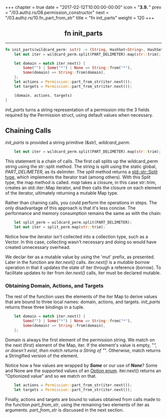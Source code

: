 +++
chapter = true
date = "2017-02-12T10:00:00-00:00"
icon = "<b>3.9. </b>"
prev = "/03.authz.rs/08.permission_constructor"
next = "/03.authz.rs/10.fn_part_from_str"
title = "fn init_parts"
weight = 120
+++

## <center>fn init_parts</center>
<hr/>

```rust
fn init_parts(wildcard_perm: &str) -> (String, HashSet<String>, HashSet<String>) {
    let mut iter = wildcard_perm.split(PART_DELIMETER).map(str::trim);

    let domain = match iter.next() {
        Some("") | Some("*") | None => String::from("*"),
        Some(domain) => String::from(domain),
    };
    let actions = Permission::part_from_str(iter.next());
    let targets = Permission::part_from_str(iter.next());

    (domain, actions, targets)
}
```
*init_parts* turns a string representation of a permission into the 3 fields
required by the Permission struct, using default values when necessary.

## Chaining Calls

*init_parts* is provided a string primitive (&str), *wildcard_perm*.

```rust
    let mut iter = wildcard_perm.split(PART_DELIMETER).map(str::trim);
```

This statement is a chain of calls.  The first call splits up the wildcard_perm string using the str::split method.  The string is split using the static global, *PART_DELIMETER*, as its delimiter.  The *split* method returns a [std::str::Split type](https://doc.rust-lang.org/std/str/struct.Split.html), which implements the Iterator trait (among others).  With this Split type, the map method is called.  *map* takes a closure, in this case str::trim, creates an std::iter::Map iterator, and then calls the closure on each element of the iterator, ultimately returning a mutable Map type.

Rather than chaining calls, you could perform the operations in steps.  The only disadvantage of this approach is that it's less concise.  The performance and memory consumption remains the same as with the chain:
```rust
    let split_perm = wildcard_perm.split(PART_DELIMETER);
    let mut iter = split_perm.map(str::trim);
```

Notice how the iterator isn't collected into a collection type, such as a Vector. In this case, collecting wasn't necessary and doing so would have created unnecessary overhead.

We declar iter as a mutable value by using the 'mut' prefix, as presented.  Later in the function are *iter.next()* calls.  *iter.next()* is a *mutable borrow* operation in that it updates the state of iter through a reference (borrow). To facilitate updates to iter from *iter.next()* calls, iter must be declared mutable.

### Obtaining Domain, Actions, and Targets

The rest of the function uses the elements of the iter Map to derive values that are bound to three local names:  domain, actions, and targets.  *init_parts* returns these three bindings in a tuple.

```rust
    let domain = match iter.next() {
        Some("") | Some("*") | None => String::from("*"),
        Some(domain) => String::from(domain),
    };
```

Domain is always the first element of the permission string.  We match on the next (first) element of the Map, iter.  If the element's value is empty, "*", or doesn't exist, then match returns a String of "*".  Otherwise, match returns a Stringified version of the element.

Notice how a few values are wrapped by ***Some*** or our use of ***None***?  Some and None are the supported values of an [Option enum](https://doc.rust-lang.org/std/option/enum.Option.html).  iter.next() returns an "Optionized value" and so we match on that.

```rust
    let actions = Permission::part_from_str(iter.next());
    let targets = Permission::part_from_str(iter.next());
```
Finally, actions and targets are bound to values obtained from calls made to the function *part_from_str*, using the remaining two elements of iter as arguments.  *part_from_str* is discussed in the next section.

